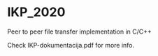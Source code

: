 # IKP_2020
Peer to peer file transfer implementation in C/C++

Check IKP-dokumentacija.pdf for more info.
